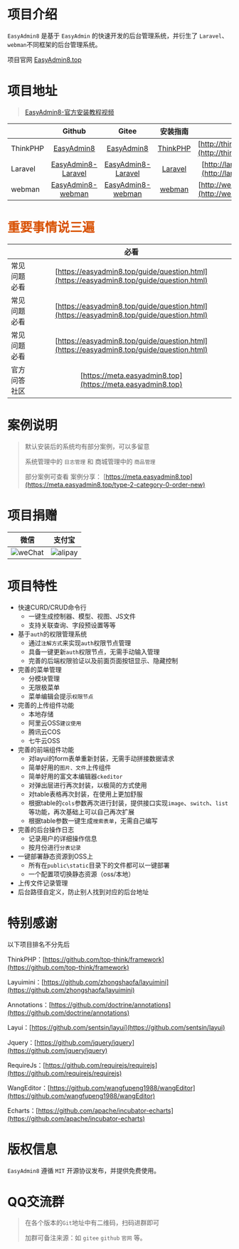 # 项目介绍

`EasyAdmin8` 是基于 `EasyAdmin` 的快速开发的后台管理系统，并衍生了 `Laravel`、`webman`不同框架的后台管理系统。

项目官网 [EasyAdmin8.top](https://EasyAdmin8.top)

# 项目地址

> [EasyAdmin8-官方安装教程视频](https://www.bilibili.com/video/BV1iiyZY6Enf)

|          |                                 Github                                 |                                 Gitee                                 |                          安装指南                          |                                     演示地址                                     |
|----------|:----------------------------------------------------------------------:|:---------------------------------------------------------------------:|:------------------------------------------------------:|:----------------------------------------------------------------------------:|
| ThinkPHP |         [EasyAdmin8](https://github.com/EasyAdmin8/EasyAdmin8)         |         [EasyAdmin8](https://gitee.com/EasyAdmin8/EasyAdmin8)         | [ThinkPHP](https://easyadmin8.top/guide/thinkphp.html) | [http://thinkphp.easyadmin8.top/admin](http://thinkphp.easyadmin8.top/admin) |
| Laravel  | [EasyAdmin8-Laravel](https://github.com/EasyAdmin8/EasyAdmin8-Laravel) | [EasyAdmin8-Laravel](https://gitee.com/EasyAdmin8/EasyAdmin8-Laravel) |  [Laravel](https://easyadmin8.top/guide/laravel.html)  |  [http://laravel.easyadmin8.top/admin](http://laravel.easyadmin8.top/admin)  |
| webman   |  [EasyAdmin8-webman](https://github.com/EasyAdmin8/EasyAdmin8-webman)  |  [EasyAdmin8-webman](https://gitee.com/EasyAdmin8/EasyAdmin8-webman)  |   [webman](https://easyadmin8.top/guide/webman.html)   |   [http://webman.easyadmin8.top/admin](http://webman.easyadmin8.top/admin)   |

# **<font color="#d95200"> 重要事情说三遍 </font>**

|        |                                          **必看**                                          | 
|--------|:----------------------------------------------------------------------------------------:|
| 常见问题必看 | [https://easyadmin8.top/guide/question.html](https://easyadmin8.top/guide/question.html) |
| 常见问题必看 | [https://easyadmin8.top/guide/question.html](https://easyadmin8.top/guide/question.html) |
| 常见问题必看 | [https://easyadmin8.top/guide/question.html](https://easyadmin8.top/guide/question.html) |
| 官方问答社区 |                [https://meta.easyadmin8.top](https://meta.easyadmin8.top)                |

# 案例说明

> 默认安装后的系统均有部分案例，可以多留意
>
> 系统管理中的 `日志管理` 和 商城管理中的 `商品管理`
>
> 部分案例可查看 案例分享： [https://meta.easyadmin8.top](https://meta.easyadmin8.top/type-2-category-0-order-new)

# 项目捐赠

| 微信                                       | 支付宝                                   |
  |------------------------------------------|---------------------------------------|
| ![weChat](/assets/images/wechat_pay.png) | ![alipay](/assets/images/ali_pay.png) |

# 项目特性

* 快速CURD/CRUD命令行
    * 一键生成控制器、模型、视图、JS文件
    * 支持关联查询、字段预设置等等
* 基于`auth`的权限管理系统
    * 通过`注解方式`来实现`auth`权限节点管理
    * 具备一键更新`auth`权限节点，无需手动输入管理
    * 完善的后端权限验证以及前面页面按钮显示、隐藏控制
* 完善的菜单管理
    * 分模块管理
    * 无限极菜单
    * 菜单编辑会提示`权限节点`
* 完善的上传组件功能
    * 本地存储
    * 阿里云OSS`建议使用`
    * 腾讯云COS
    * 七牛云OSS
* 完善的前端组件功能
    * 对layui的form表单重新封装，无需手动拼接数据请求
    * 简单好用的`图片、文件`上传组件
    * 简单好用的富文本编辑器`ckeditor`
    * 对弹出层进行再次封装，以极简的方式使用
    * 对table表格再次封装，在使用上更加舒服
    * 根据table的`cols`参数再次进行封装，提供接口实现`image`、`switch`、`list`等功能，再次基础上可以自己再次扩展
    * 根据table参数一键生成`搜索表单`，无需自己编写
* 完善的后台操作日志
    * 记录用户的详细操作信息
    * 按月份进行`分表记录`
* 一键部署静态资源到OSS上
    * 所有在`public\static`目录下的文件都可以一键部署
    * 一个配置项切换静态资源（oss/本地）
* 上传文件记录管理
* 后台路径自定义，防止别人找到对应的后台地址

# 特别感谢

以下项目排名不分先后

ThinkPHP：[https://github.com/top-think/framework](https://github.com/top-think/framework)

Layuimini：[https://github.com/zhongshaofa/layuimini](https://github.com/zhongshaofa/layuimini)

Annotations：[https://github.com/doctrine/annotations](https://github.com/doctrine/annotations)

Layui：[https://github.com/sentsin/layui](https://github.com/sentsin/layui)

Jquery：[https://github.com/jquery/jquery](https://github.com/jquery/jquery)

RequireJs：[https://github.com/requirejs/requirejs](https://github.com/requirejs/requirejs)

WangEditor：[https://github.com/wangfupeng1988/wangEditor](https://github.com/wangfupeng1988/wangEditor)

Echarts：[https://github.com/apache/incubator-echarts](https://github.com/apache/incubator-echarts)

# 版权信息

`EasyAdmin8` 遵循 `MIT` 开源协议发布，并提供免费使用。

# QQ交流群

> 在各个版本的`Git`地址中有二维码，扫码进群即可
>
> 加群可备注来源：如 `gitee` `github` `官网` 等。